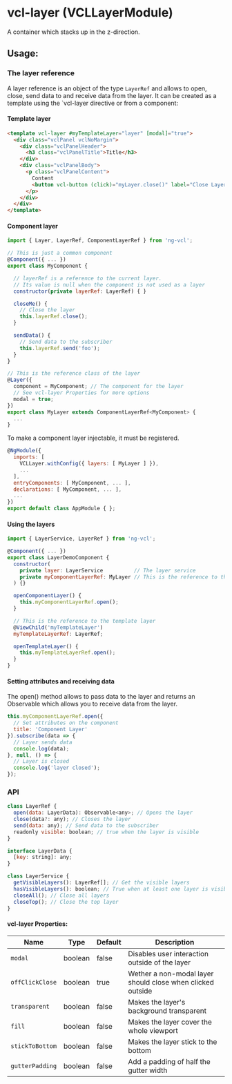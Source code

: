 # vcl-layer (VCLLayerModule)

A container which stacks up in the z-direction.

## Usage:

### The layer reference

A layer reference is an object of the type `LayerRef` and allows to open, close, send data to and receive data from the layer.
It can be created as a template using the `vcl-layer directive or from a component:

#### Template layer
```html
<template vcl-layer #myTemplateLayer="layer" [modal]="true">
  <div class="vclPanel vclNoMargin">
    <div class="vclPanelHeader">
      <h3 class="vclPanelTitle">Title</h3>
    </div>
    <div class="vclPanelBody">
      <p class="vclPanelContent">
        Content
        <button vcl-button (click)="myLayer.close()" label="Close Layer"></button>
      </p>
    </div>
  </div>
</template>
```

#### Component layer
```js
import { Layer, LayerRef, ComponentLayerRef } from 'ng-vcl';

// This is just a common component
@Component({ ... })
export class MyComponent { 

  // layerRef is a reference to the current layer. 
  // Its value is null when the component is not used as a layer
  constructor(private layerRef: LayerRef) { }

  closeMe() {
    // Close the layer
    this.layerRef.close();
  }

  sendData() {
    // Send data to the subscriber
    this.layerRef.send('foo');
  }
}

// This is the reference class of the layer
@Layer({
  component = MyComponent; // The component for the layer
  // See vcl-layer Properties for more options
  modal = true;
})
export class MyLayer extends ComponentLayerRef<MyComponent> { 
  ...
}
```

To make a component layer injectable, it must be registered.

```js
@NgModule({
  imports: [ 
    VCLLayer.withConfig({ layers: [ MyLayer ] }), 
    ... 
  ],
  entryComponents: [ MyComponent, ... ],
  declarations: [ MyComponent, ... ],
  ...
})
export default class AppModule { };
```

#### Using the layers
```js
import { LayerService, LayerRef } from 'ng-vcl';

@Component({ ... })
export class LayerDemoComponent {
  constructor(
    private layer: LayerService          // The layer service
    private myComponentLayerRef: MyLayer // This is the reference to the component layer
  ) {}

  openComponentLayer() {
    this.myComponentLayerRef.open();
  }

  // This is the reference to the template layer
  @ViewChild('myTemplateLayer')
  myTemplateLayerRef: LayerRef;

  openTemplateLayer() {
    this.myTemplateLayerRef.open();
  }
}
```

#### Setting attributes and receiving data

The open() method allows to pass data to the layer and returns an Observable which 
allows you to receive data from the layer.

```js
this.myComponentLayerRef.open({
  // Set attributes on the component
  title: 'Component Layer'
}).subscribe(data => {
  // Layer sends data
  console.log(data);
}, null, () => {
  // Layer is closed
  console.log('layer closed');
});
```

### API

```js
class LayerRef {
  open(data: LayerData): Observable<any>; // Opens the layer
  close(data?: any); // Closes the layer
  send(data: any); // Send data to the subscriber
  readonly visible: boolean; // true when the layer is visible
}

interface LayerData {
  [key: string]: any;
}

class LayerService {
  getVisibleLayers(): LayerRef[]; // Get the visible layers
  hasVisibleLayers(): boolean; // True when at least one layer is visible
  closeAll(); // Close all layers
  closeTop(); // Close the top layer
}
```

#### vcl-layer Properties:

| Name                | Type        | Default  | Description
| ------------        | ----------- | -------- |--------------
| `modal`             | boolean     | false    | Disables user interaction outside of the layer
| `offClickClose`     | boolean     | true     | Wether a non-modal layer should close when clicked outside
| `transparent  `     | boolean     | false    | Makes the layer's background transparent
| `fill`              | boolean     | false    | Makes the layer cover the whole viewport
| `stickToBottom`     | boolean     | false    | Makes the layer stick to the bottom
| `gutterPadding`     | boolean     | false    | Add a padding of half the gutter width
